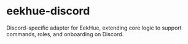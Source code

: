 # eekhue-discord
Discord-specific adapter for EekHue, extending core logic to support commands, roles, and onboarding on Discord.
